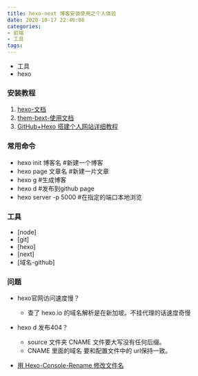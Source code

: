 ```yaml
---
title: hexo-next 博客安装使用之个人体验
date: 2020-10-17 22:46:08
categories:
- 前端
- 工具
tags:
--- 
```

- 工具 
- hexo

### 安装教程
1. [hexo-文档](https://hexo.io/zh-cn/docs/)
2. [them-bext-使用文档](https://theme-next.iissnan.com/getting-started.html)
3. [GitHub+Hexo 搭建个人网站详细教程](https://zhuanlan.zhihu.com/p/26625249)


### 常用命令
- hexo init 博客名   #新建一个博客
- hexo page 文章名   #新建一片文章
- hexo g             #生成博客
- hexo d            #发布到github page
- hexo server -p 5000 #在指定的端口本地浏览

### 工具
- [node]
- [git]
- [hexo]
- [next]
- [域名-github]

### 问题
- hexo官网访问速度慢？
    - 查了 hexo.io 的域名解析是在新加坡。不挂代理的话速度奇慢
- hexo d 发布404？
    - source 文件夹 CNAME 文件要大写没有任何后缀。
    - CNAME 里面的域名 要和配置文件中的 url保持一致。

- [用 Hexo-Console-Rename 修改文件名](https://roro4ever.github.io/2019/11/28/%E7%94%A8-hexo-console-rename-%E4%BF%AE%E6%94%B9%E6%96%87%E4%BB%B6%E5%90%8D/%E7%94%A8-hexo-console-rename-%E4%BF%AE%E6%94%B9%E6%96%87%E4%BB%B6%E5%90%8D/)